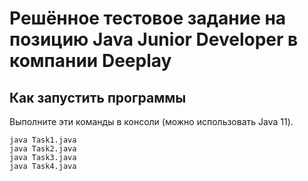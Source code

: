 # Решённое тестовое задание на позицию Java Junior Developer в компании Deeplay

## Как запустить программы

Выполните эти команды в консоли (можно использовать Java 11).

```
java Task1.java
java Task2.java
java Task3.java
java Task4.java
```
